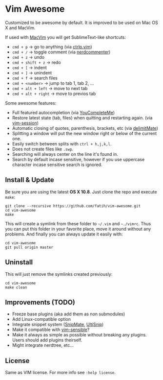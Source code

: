 # Vim Awesome

Customized to be awesome by default. It is improved to be used on Mac OS X and
MacVim. 

If used with [MacVim](https://code.google.com/p/macvim/) you will get SublimeText-like shortcuts:

* `cmd + p` -> go to anything (via [ctrlp.vim](https://github.com/kien/ctrlp.vim))
* `cmd + /` -> toggle comment (via [nerdcommenter](https://github.com/scrooloose/nerdcommenter))
* `cmd + z` -> undo
* `cmd + shift + z` -> redo
* `cmd + [` -> indent 
* `cmd + ]` -> unindent
* `cmd + f` -> search files
* `cmd + <number>` -> jump to tab 1, tab 2, ...
* `cmd + alt + left` -> move to next tab
* `cmd + alt + right` -> move to previos tab

Some awesome features:

* Full featured autocompletion (via [YouCompleteMe](https://github.com/Valloric/YouCompleteMe))
* Restore latest state (tab, files) when quitting and restarting again. (via [vim-session](https://github.com/inkarkat/vim-session))
* Automatic closing of quotes, parenthesis, brackets, etc (via [delimitMate](https://github.com/Raimondi/delimitMate))
* Splitting a window will put the new window right or below of the current one.
* Easily switch between splits with `ctrl + h,j,k,l`.
* Does not create files like `.swp`.
* Searching will always center on the line it's found in.
* Search by default incase sensitive, however if you use uppercase character
  incase sensitive search is ignored.

## Install & Update

Be sure you are using the latest **OS X 10.8**. Just clone the repo and execute
`make`:

    git clone --recursive https://github.com/fatih/vim-awesome.git
    cd vim-awesome
    make

This will create a symlink from these folder to `~/.vim` and `~./vimrc`.
Thus you can put this folder in your favorite place, move it around without any
problems. And finally you can always update it easily with:

    cd vim-awesome
    git pull origin master

## Uninstall

This will just remove the symlinks created previously:

    cd vim-awesome
    make clean

## Improvements (TODO)

* Freeze base plugins (aka add them as non submodules)
* Add Linux-compatible option
* Integrate snippet system ([SnipMate](https://github.com/garbas/vim-snipmate),
  [UltiSnip](https://github.com/SirVer/ultisnips))
* Make it compatible with [vim-sensible](https://github.com/tpope/vim-sensible)?
* Make it always as simple as possible without breaking any plugins. Users
  should add plugins theirself.
* Might integrate nerdtree,  etc...

## License

Same as VIM license. For more info see `:help license`.
